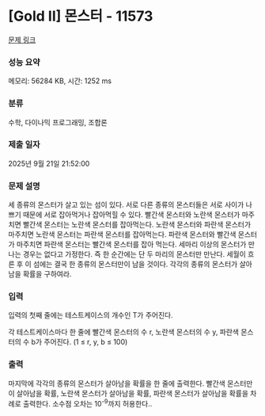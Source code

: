 # [Gold II] 몬스터 - 11573 

[문제 링크](https://www.acmicpc.net/problem/11573) 

### 성능 요약

메모리: 56284 KB, 시간: 1252 ms

### 분류

수학, 다이나믹 프로그래밍, 조합론

### 제출 일자

2025년 9월 21일 21:52:00

### 문제 설명

<p>세 종류의 몬스터가 살고 있는 섬이 있다. 서로 다른 종류의 몬스터들은 서로 사이가 나쁘기 때문에 서로 잡아먹거나 잡아먹힐 수 있다. 빨간색 몬스터와 노란색 몬스터가 마주치면 빨간색 몬스터는 노란색 몬스터를 잡아먹는다. 노란색 몬스터와 파란색 몬스터가 마주치면 노란색 몬스터는 파란색 몬스터를 잡아먹는다. 파란색 몬스터와 빨간색 몬스터가 마주치면 파란색 몬스터는 빨간색 몬스터를 잡아 먹는다. 세마리 이상의 몬스터가 만나는 경우는 없다고 가정한다. 즉 한 순간에는 단 두 마리의 몬스터만 만난다. 세월이 흐른 후 이 섬에는 결국 한 종류의  몬스터만이 남을 것이다. 각각의 종류의 몬스터가 살아 남을 확률을 구하여라.</p>

### 입력 

 <p>입력의 첫째 줄에는 테스트케이스의 개수인 T가 주어진다.</p>

<p>각 테스트케이스마다 한 줄에 빨간색 몬스터의 수 r, 노란색 몬스터의 수 y, 파란색 몬스터의 수 b가 주어진다. (1 ≤ r, y, b ≤ 100)</p>

### 출력 

 <p>마지막에 각각의 종류의 몬스터가 살아남을 확률을 한 줄에 출력한다. 빨간색 몬스터만이 살아남을 확률, 노란색 몬스터가 살아남을 확률, 파란색 몬스터가 살아남을 확률을 차례로 출력한다. 소수점 오차는 10<sup>-9</sup>까지 허용한다..</p>

